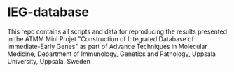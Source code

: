 # IEG-database

This repo contains all scripts and data for reproducing the results presented in the ATMM Mini Projet "Construction of Integrated Database of Immediate-Early Genes" as part of Advance Techniques in Molecular Medicine, Department of Immunology, Genetics and Pathology, Uppsala University, Uppsala, Sweden
